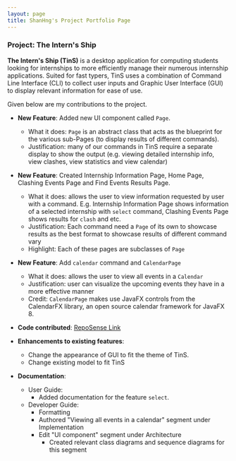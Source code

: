 ```yaml
---
layout: page
title: ShanHng's Project Portfolio Page
---
```


### Project: The Intern's Ship

**The Intern's Ship (TinS)** is a desktop application for computing students looking for internships to more efficiently
manage their numerous internship applications. Suited for fast typers, TinS uses a combination of Command Line Interface
(CLI) to collect user inputs and Graphic User Interface (GUI) to display relevant information for ease of use.

Given below are my contributions to the project.

* **New Feature**: Added new UI component called `Page`.
  * What it does: `Page` is an abstract class that acts as the blueprint for the various sub-Pages (to display results of different commands).  
  * Justification: many of our commands in TinS require a separate display to show the output (e.g. viewing detailed internship info, view clashes, view statistics and view calendar)
 
* **New Feature**: Created Internship Information Page, Home Page, Clashing Events Page and Find Events Results Page.
  * What it does: allows the user to view information requested by user with a command. E.g. Internship Information Page shows information of a selected internship with `select` command, Clashing Events Page shows results for `clash` and etc.
  * Justification: Each command need a `Page` of its own to showcase results as the best format to showcase results of different command vary
  * Highlight: Each of these pages are subclasses of `Page`
  
* **New Feature**: Add `calendar` command and `CalendarPage` 
  * What it does: allows the user to view all events in a `Calendar` 
  * Justification: user can visualize the upcoming events they have in a more effective manner
  * Credit: `CalendarPage` makes use JavaFX controls from the CalendarFX library, an open source calendar framework for JavaFX 8.

* **Code contributed**: [RepoSense Link](https://nus-cs2103-ay2223s2.github.io/tp-dashboard/?search=shanhng&breakdown=true)

* **Enhancements to existing features**:
  * Change the appearance of GUI to fit the theme of TinS.
  * Change existing model to fit TinS

* **Documentation**:
  * User Guide:
    * Added documentation for the feature `select`.
  * Developer Guide:
    * Formatting
    * Authored "Viewing all events in a calendar" segment under Implementation 
    * Edit "UI component" segment under Architecture
      * Created relevant class diagrams and sequence diagrams for this segment

